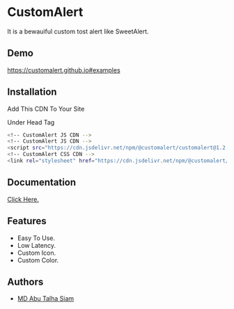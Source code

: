 
#  CustomAlert

It is a bewauiful custom tost alert like SweetAlert.


## Demo

https://customalert.github.io#examples


## Installation

Add This CDN To Your Site

Under Head Tag

```bash
<!-- CustomAlert JS CDN -->
<!-- CustomAlert JS CDN -->
<script src="https://cdn.jsdelivr.net/npm/@customalert/customalert@1.2.0/dist/customalert.js" defer></script>
<!-- CustomAlert CSS CDN -->
<link rel="stylesheet" href="https://cdn.jsdelivr.net/npm/@customalert/customalert@1.2.0/dist/customalert.css">
```
    
## Documentation

[ Click Here. ](https://customalert.github.io#installation)


## Features

- Easy To Use.
- Low Latency.
- Custom Icon.
- Custom Color.


## Authors

- [MD Abu Talha Siam](https://www.github.com/Codertalhabd)

